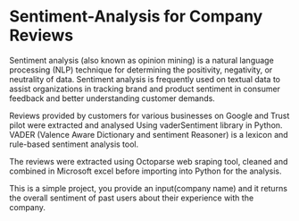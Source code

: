 # Sentiment-Analysis for Company Reviews

Sentiment analysis (also known as opinion mining) is a natural language processing (NLP) technique for determining the positivity, negativity, or neutrality of data. Sentiment analysis is frequently used on textual data to assist organizations in tracking brand and product sentiment in consumer feedback and better understanding customer demands.

Reviews provided by customers for various businesses on Google and Trust pilot were extracted and analysed Using vaderSentiment library  in Python.
VADER (Valence Aware Dictionary and sentiment Reasoner) is a lexicon and rule-based sentiment analysis tool.

The reviews were extracted using Octoparse web sraping tool, cleaned and combined in Microsoft excel before importing into Python for the analysis.

This is a simple project, you provide an input(company name) and it returns the overall sentiment of past users about their experience with the company.
